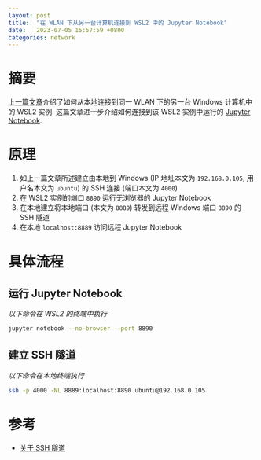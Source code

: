 ```yaml
---
layout: post
title:  "在 WLAN 下从另一台计算机连接到 WSL2 中的 Jupyter Notebook"
date:   2023-07-05 15:57:59 +0800
categories: network
---
```


# 摘要

[上一篇文章](2023-07-05-connect-to-wsl2-from-another-machine-within-wlan.md)介绍了如何从本地连接到同一 WLAN 下的另一台 Windows 计算机中的 WSL2 实例.
这篇文章进一步介绍如何连接到该 WSL2 实例中运行的 [Jupyter Notebook](https://jupyter.org).

# 原理

1. 如上一篇文章所述建立由本地到 Windows (IP 地址本文为 `192.168.0.105`, 用户名本文为 `ubuntu`) 的 SSH 连接 (端口本文为 `4000`)
2. 在 WSL2 实例的端口 `8890` 运行无浏览器的 Jupyter Notebook
3. 在本地建立将本地端口 (本文为 `8889`) 转发到远程 Windows 端口 `8890` 的 SSH 隧道
4. 在本地 `localhost:8889` 访问远程 Jupyter Notebook

# 具体流程

## 运行 Jupyter Notebook

*以下命令在 WSL2 的终端中执行*

```bash
jupyter notebook --no-browser --port 8890
```

## 建立 SSH 隧道

*以下命令在本地终端执行*

```bash
ssh -p 4000 -NL 8889:localhost:8890 ubuntu@192.168.0.105
```

# 参考

- [关于 SSH 隧道](https://medium.com/@apbetahouse45/how-to-run-jupyter-notebooks-on-remote-server-part-1-ssh-a2be0232c533)
